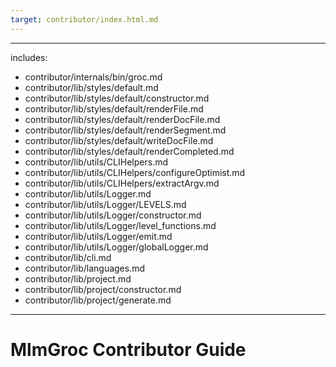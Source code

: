 ```yaml
---
target: contributor/index.html.md
---
```

---
includes:
  - contributor/internals/bin/groc.md
  - contributor/lib/styles/default.md
  - contributor/lib/styles/default/constructor.md
  - contributor/lib/styles/default/renderFile.md
  - contributor/lib/styles/default/renderDocFile.md
  - contributor/lib/styles/default/renderSegment.md
  - contributor/lib/styles/default/writeDocFile.md
  - contributor/lib/styles/default/renderCompleted.md
  - contributor/lib/utils/CLIHelpers.md
  - contributor/lib/utils/CLIHelpers/configureOptimist.md
  - contributor/lib/utils/CLIHelpers/extractArgv.md
  - contributor/lib/utils/Logger.md
  - contributor/lib/utils/Logger/LEVELS.md
  - contributor/lib/utils/Logger/constructor.md
  - contributor/lib/utils/Logger/level_functions.md
  - contributor/lib/utils/Logger/emit.md
  - contributor/lib/utils/Logger/globalLogger.md
  - contributor/lib/cli.md
  - contributor/lib/languages.md
  - contributor/lib/project.md
  - contributor/lib/project/constructor.md
  - contributor/lib/project/generate.md

---
# MlmGroc Contributor Guide

